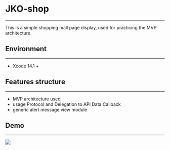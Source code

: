 # JKO-shop
---
This is a simple shopping mall page display, used for practicing the MVP architecture.
## Environment
---
- Xcode 14.1 +
## Features structure
---
- MVP architecture used
- usage Protocol and Delegation to API Data Callback
- generic alert message view module

## Demo
---
<img src="https://github.com/WeiMoKaungLong/my_ios_BudgetApp/blob/main/Demo/my_ios_BudgetApp_demo.gif](https://github.com/KaungLong/JKO-shop/blob/main/JKO%20shop/JKOshop.png">
